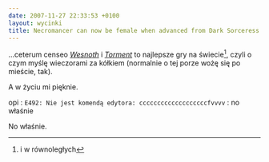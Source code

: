 ```yaml
---
date: 2007-11-27 22:33:53 +0100
layout: wycinki
title: Necromancer can now be female when advanced from Dark Sorceress
---
```


…ceterum censeo <cite>[Wesnoth](http://en.wikipedia.org/wiki/The_Battle_for_Wesnoth 'bywam tam co wieczór')</cite> i <cite>[Torment](http://en.wikipedia.org/wiki/Planescape:_Torment 'nie byłem tam od lat')</cite> to najlepsze gry na świecie[^1], czyli o czym myślę wieczorami za kółkiem (normalnie o tej porze wożę się po mieście, tak).

A w życiu mi pięknie.

opi
: `E492: Nie jest komendą edytora: cccccccccccccccccccfvvvv`
: no właśnie

No właśnie.

[^1]: i w równoległych

